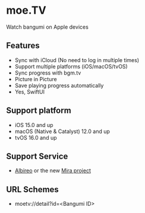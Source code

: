 # moe.TV
Watch bangumi on Apple devices

## Features
- Sync with iCloud (No need to log in multiple times)
- Support multiple platforms (iOS/macOS/tvOS)
- Sync progress with bgm.tv
- Picture in Picture
- Save playing progress automatically
- Yes, SwiftUI

## Support platform
- iOS 15.0 and up
- macOS (Native & Catalyst) 12.0 and up
- tvOS 16.0 and up

## Support Service
- [Albireo](https://github.com/lordfriend/Albireo) or the new [Mira project](https://github.com/irohalab/mira-docker)

## URL Schemes
- moetv://detail?id=\<Bangumi ID\>
